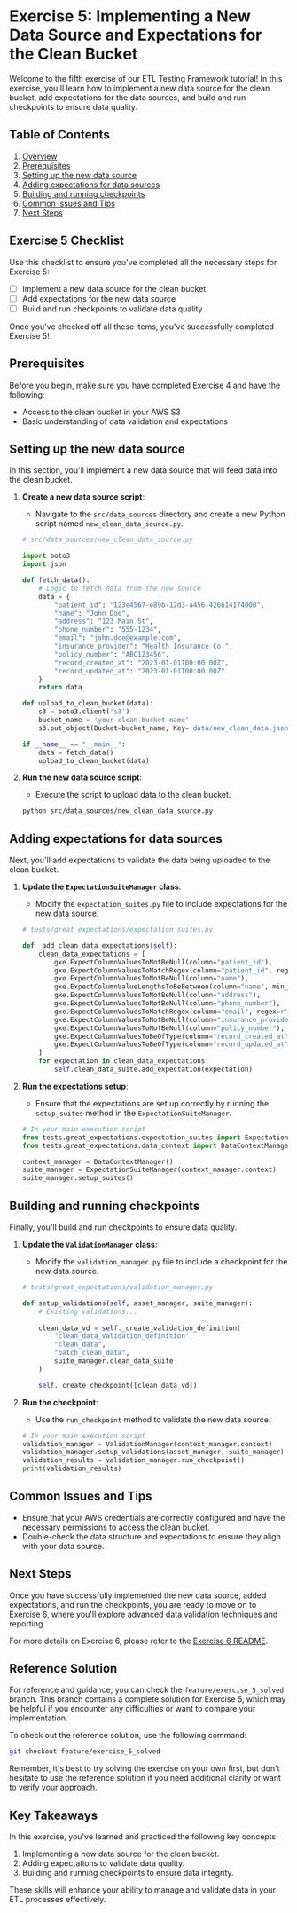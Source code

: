# Exercise 5: Implementing a New Data Source and Expectations for the Clean Bucket

Welcome to the fifth exercise of our ETL Testing Framework tutorial! In this exercise, you'll learn how to implement a new data source for the clean bucket, add expectations for the data sources, and build and run checkpoints to ensure data quality.

## Table of Contents
1. [Overview](#overview)
2. [Prerequisites](#prerequisites)
3. [Setting up the new data source](#setting-up-the-new-data-source)
4. [Adding expectations for data sources](#adding-expectations-for-data-sources)
5. [Building and running checkpoints](#building-and-running-checkpoints)
6. [Common Issues and Tips](#common-issues-and-tips)
7. [Next Steps](#next-steps)

## Exercise 5 Checklist

Use this checklist to ensure you've completed all the necessary steps for Exercise 5:

- [ ] Implement a new data source for the clean bucket
- [ ] Add expectations for the new data source
- [ ] Build and run checkpoints to validate data quality

Once you've checked off all these items, you've successfully completed Exercise 5!

## Prerequisites
Before you begin, make sure you have completed Exercise 4 and have the following:
- Access to the clean bucket in your AWS S3
- Basic understanding of data validation and expectations

## Setting up the new data source

In this section, you'll implement a new data source that will feed data into the clean bucket.

1. **Create a new data source script**:
   - Navigate to the `src/data_sources` directory and create a new Python script named `new_clean_data_source.py`.

   ```python
   # src/data_sources/new_clean_data_source.py

   import boto3
   import json

   def fetch_data():
       # Logic to fetch data from the new source
       data = {
           "patient_id": "123e4567-e89b-12d3-a456-426614174000",
           "name": "John Doe",
           "address": "123 Main St",
           "phone_number": "555-1234",
           "email": "john.doe@example.com",
           "insurance_provider": "Health Insurance Co.",
           "policy_number": "ABC123456",
           "record_created_at": "2023-01-01T00:00:00Z",
           "record_updated_at": "2023-01-01T00:00:00Z"
       }
       return data

   def upload_to_clean_bucket(data):
       s3 = boto3.client('s3')
       bucket_name = 'your-clean-bucket-name'
       s3.put_object(Bucket=bucket_name, Key='data/new_clean_data.json', Body=json.dumps(data))

   if __name__ == "__main__":
       data = fetch_data()
       upload_to_clean_bucket(data)
   ```

2. **Run the new data source script**:
   - Execute the script to upload data to the clean bucket.

   ```bash
   python src/data_sources/new_clean_data_source.py
   ```

## Adding expectations for data sources

Next, you'll add expectations to validate the data being uploaded to the clean bucket.

1. **Update the `ExpectationSuiteManager` class**:
   - Modify the `expectation_suites.py` file to include expectations for the new data source.

   ```python
   # tests/great_expectations/expectation_suites.py

   def _add_clean_data_expectations(self):
       clean_data_expectations = [
           gxe.ExpectColumnValuesToNotBeNull(column="patient_id"),
           gxe.ExpectColumnValuesToMatchRegex(column="patient_id", regex=r'^[0-9a-f]{8}-[0-9a-f]{4}-[0-9a-f]{4}-[0-9a-f]{4}-[0-9a-f]{12}$'),
           gxe.ExpectColumnValuesToNotBeNull(column="name"),
           gxe.ExpectColumnValueLengthsToBeBetween(column="name", min_value=2, max_value=100),
           gxe.ExpectColumnValuesToNotBeNull(column="address"),
           gxe.ExpectColumnValuesToNotBeNull(column="phone_number"),
           gxe.ExpectColumnValuesToMatchRegex(column="email", regex=r'^[a-zA-Z0-9._%+-]+@[a-zA-Z0-9.-]+\.[a-zA-Z]{2,}$'),
           gxe.ExpectColumnValuesToNotBeNull(column="insurance_provider"),
           gxe.ExpectColumnValuesToNotBeNull(column="policy_number"),
           gxe.ExpectColumnValuesToBeOfType(column="record_created_at", type_="datetime64"),
           gxe.ExpectColumnValuesToBeOfType(column="record_updated_at", type_="datetime64"),
       ]
       for expectation in clean_data_expectations:
           self.clean_data_suite.add_expectation(expectation)
   ```

2. **Run the expectations setup**:
   - Ensure that the expectations are set up correctly by running the `setup_suites` method in the `ExpectationSuiteManager`.

   ```python
   # In your main execution script
   from tests.great_expectations.expectation_suites import ExpectationSuiteManager
   from tests.great_expectations.data_context import DataContextManager

   context_manager = DataContextManager()
   suite_manager = ExpectationSuiteManager(context_manager.context)
   suite_manager.setup_suites()
   ```

## Building and running checkpoints

Finally, you'll build and run checkpoints to ensure data quality.

1. **Update the `ValidationManager` class**:
   - Modify the `validation_manager.py` file to include a checkpoint for the new data source.

   ```python
   # tests/great_expectations/validation_manager.py

   def setup_validations(self, asset_manager, suite_manager):
       # Existing validations...
       
       clean_data_vd = self._create_validation_definition(
           "clean_data_validation_definition",
           "clean_data",
           "batch_clean_data",
           suite_manager.clean_data_suite
       )

       self._create_checkpoint([clean_data_vd])
   ```

2. **Run the checkpoint**:
   - Use the `run_checkpoint` method to validate the new data source.

   ```python
   # In your main execution script
   validation_manager = ValidationManager(context_manager.context)
   validation_manager.setup_validations(asset_manager, suite_manager)
   validation_results = validation_manager.run_checkpoint()
   print(validation_results)
   ```

## Common Issues and Tips
- Ensure that your AWS credentials are correctly configured and have the necessary permissions to access the clean bucket.
- Double-check the data structure and expectations to ensure they align with your data source.

## Next Steps
Once you have successfully implemented the new data source, added expectations, and run the checkpoints, you are ready to move on to Exercise 6, where you'll explore advanced data validation techniques and reporting.

For more details on Exercise 6, please refer to the [Exercise 6 README](ALLURE_README.md).

## Reference Solution

For reference and guidance, you can check the `feature/exercise_5_solved` branch. This branch contains a complete solution for Exercise 5, which may be helpful if you encounter any difficulties or want to compare your implementation.

To check out the reference solution, use the following command:
```bash
git checkout feature/exercise_5_solved
```

Remember, it's best to try solving the exercise on your own first, but don't hesitate to use the reference solution if you need additional clarity or want to verify your approach.

## Key Takeaways

In this exercise, you've learned and practiced the following key concepts:

1. Implementing a new data source for the clean bucket.
2. Adding expectations to validate data quality.
3. Building and running checkpoints to ensure data integrity.

These skills will enhance your ability to manage and validate data in your ETL processes effectively.